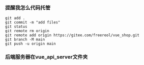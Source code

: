 ### 提醒我怎么代码托管
```
git add .
git commit -m "add files"
git status
git remote rm origin
git remote add origin https://gitee.com/freereol/vue_shop.git
git branch -M main
git push -u origin main
```
### 后端服务器在vue_api_server文件夹
